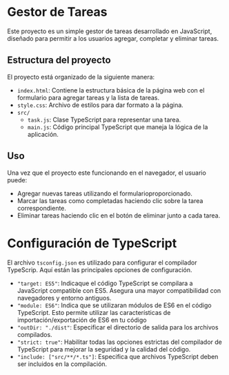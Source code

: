 # Gestor de Tareas

Este proyecto es un simple gestor de tareas desarrollado en JavaScript, diseñado para permitir a los usuarios agregar, completar y eliminar tareas.

## Estructura del proyecto

El proyecto está organizado de la siguiente manera:

- `index.html`: Contiene la estructura básica de la página web con el formulario para agregar tareas y la lista de tareas.
- `style.css`: Archivo de estilos para dar formato a la página.
- `src/`
    - `task.js`: Clase TypeScript para representar una tarea.
    - `main.js`: Código principal TypeScript que maneja la lógica de la aplicación.

## Uso

Una vez que el proyecto este funcionando en el navegador, el usuario puede:

- Agregar nuevas tareas utilizando el formularioproporcionado.
- Marcar las tareas como completadas haciendo clic sobre la tarea correspondiente.
- Eliminar tareas haciendo clic en el botón de eliminar junto a cada tarea.

# Configuración de TypeScript
El archivo `tsconfig.json` es utilizado para configurar el compilador TypeScrip. Aquí están las principales opciones de configuración.

- `"target: ES5"`: Indicaque el código TypeScript se compilara a JavaScript compatible con ES5. Asegura una mayor compatibilidad con navegadores y entorno antiguos. 
- `"module: ES6"`: Indica que se utilizaran módulos de ES6 en el código TypeScript. Esto permite utilizar las características de importación/exportación de ES6 en tu código
- `"outDir: "./dist"`: Especificar el directorio de salida para los archivos compilados.
- `"strict: true"`: Habilitar todas las opciones estrictas del compilador de TypeScript para mejorar la seguridad y la calidad del código.
- `"include: ["src/**/*.ts"]`: Especifica que archivos TypeScript deben ser incluidos en la compilación.